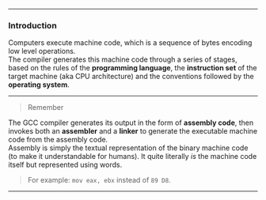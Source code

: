 ________
### Introduction
Computers execute machine code, which is a sequence of bytes encoding low level operations.   
The compiler generates this machine code through a series of stages, based on the rules of the **programming language**, the **instruction set** of the target machine (aka CPU architecture) and the conventions followed by the **operating system**.
_____
> Remember
> 
The GCC compiler generates its output in the form of **assembly code**, then invokes both an **assembler** and a **linker** to generate the executable machine code from the assembly code.   
Assembly is simply the textual representation of the binary machine code (to make it understandable for humans). It quite literally *is* the machine code itself but represented using words. 
>For example: `mov eax, ebx` instead of `89 D8`.

________
